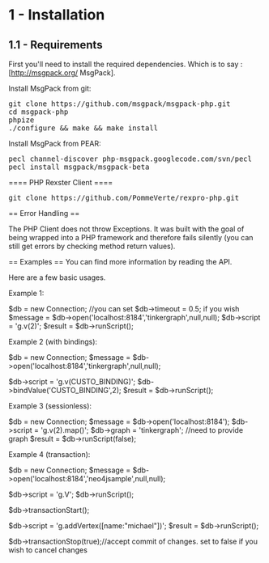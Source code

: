 1 - Installation
============

1.1 - Requirements
---

First you'll need to install the required dependencies. Which is to say : [http://msgpack.org/ MsgPack].

Install MsgPack from git:
<pre>git clone https://github.com/msgpack/msgpack-php.git
cd msgpack-php
phpize
./configure && make && make install</pre>

Install MsgPack from PEAR:
<pre>pecl channel-discover php-msgpack.googlecode.com/svn/pecl
pecl install msgpack/msgpack-beta</pre>

==== PHP Rexster Client ====

<pre>git clone https://github.com/PommeVerte/rexpro-php.git</pre>

== Error Handling ==

The PHP Client does not throw Exceptions. It was built with the goal of being wrapped into a PHP framework and therefore fails silently (you can still get errors by checking method return values).

== Examples ==
You can find more information by reading the API. 

Here are a few basic usages.


Example 1:

<php>$db = new Connection;
//you can set $db->timeout = 0.5; if you wish
$message = $db->open('localhost:8184','tinkergraph',null,null);
$db->script = 'g.v(2)';
$result = $db->runScript();</php>

Example 2 (with bindings):

<php>$db = new Connection;
$message = $db->open('localhost:8184','tinkergraph',null,null);

$db->script = 'g.v(CUSTO_BINDING)';
$db->bindValue('CUSTO_BINDING',2);
$result = $db->runScript();</php>

Example 3 (sessionless):

<php>$db = new Connection;
$message = $db->open('localhost:8184');
$db->script = 'g.v(2).map()';
$db->graph = 'tinkergraph'; //need to provide graph
$result = $db->runScript(false); </php>

Example 4 (transaction):

<php>$db = new Connection;
$message = $db->open('localhost:8184','neo4jsample',null,null);

$db->script = 'g.V';
$db->runScript();
  	
$db->transactionStart();

$db->script = 'g.addVertex([name:"michael"])';
$result = $db->runScript();

$db->transactionStop(true);//accept commit of changes. set to false if you wish to cancel changes</php>

